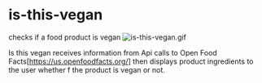 # is-this-vegan
checks if a food product is vegan 
![is-this-vegan.gif](https://user-images.githubusercontent.com/77818241/200143584-1470771b-91c4-4aa3-a686-e77cdf97e615.gif)


Is this vegan receives information from Api calls to Open Food Facts[https://us.openfoodfacts.org/] then displays product ingredients to the user whether f the product is vegan or not. 
